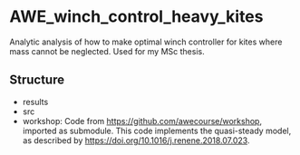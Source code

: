 # AWE_winch_control_heavy_kites
Analytic analysis of how to make optimal winch controller for kites where mass cannot be neglected. Used for my MSc thesis.

## Structure
- results
- src
- workshop: Code from https://github.com/awecourse/workshop, imported as submodule. This code implements the quasi-steady model, as described by https://doi.org/10.1016/j.renene.2018.07.023.
